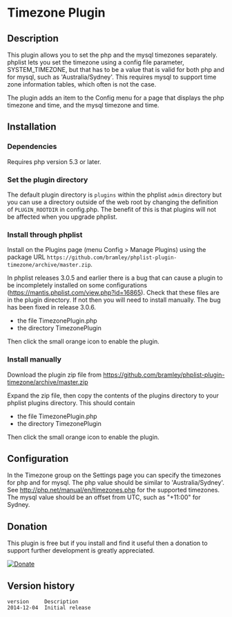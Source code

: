 # Timezone Plugin #

## Description ##

This plugin allows you to set the php and the mysql timezones separately.
phplist lets you set the timezone using a config file parameter, SYSTEM_TIMEZONE, but that has to be a value that is valid for both
php and for mysql, such as 'Australia/Sydney'. This requires mysql to support time zone information tables, which often is not the case.

The plugin adds an item to the Config menu for a page that displays the php timezone and time, and the mysql timezone and time.

## Installation ##

### Dependencies ###

Requires php version 5.3 or later.

### Set the plugin directory ###
The default plugin directory is `plugins` within the phplist `admin` directory but you can use a directory outside of the web root by
changing the definition of `PLUGIN_ROOTDIR` in config.php.
The benefit of this is that plugins will not be affected when you upgrade phplist.

### Install through phplist ###
Install on the Plugins page (menu Config > Manage Plugins) using the package URL `https://github.com/bramley/phplist-plugin-timezone/archive/master.zip`.

In phplist releases 3.0.5 and earlier there is a bug that can cause a plugin to be incompletely installed on some configurations (<https://mantis.phplist.com/view.php?id=16865>). 
Check that these files are in the plugin directory. If not then you will need to install manually. The bug has been fixed in release 3.0.6.

* the file TimezonePlugin.php
* the directory TimezonePlugin

Then click the small orange icon to enable the plugin.

### Install manually ###
Download the plugin zip file from <https://github.com/bramley/phplist-plugin-timezone/archive/master.zip>

Expand the zip file, then copy the contents of the plugins directory to your phplist plugins directory.
This should contain

* the file TimezonePlugin.php
* the directory TimezonePlugin

Then click the small orange icon to enable the plugin.

## Configuration ##
In the Timezone group on the Settings page you can specify the timezones for php and for mysql.
The php value should be similar to 'Australia/Sydney'. See <http://php.net/manual/en/timezones.php> for the supported timezones.
The mysql value should be an offset from UTC, such as "+11:00" for Sydney.

## Donation ##

This plugin is free but if you install and find it useful then a donation to support further development is greatly appreciated.

[![Donate](https://www.paypalobjects.com/en_US/i/btn/btn_donate_LG.gif)](https://www.paypal.com/cgi-bin/webscr?cmd=_s-xclick&hosted_button_id=W5GLX53WDM7T4)

## Version history ##

    version     Description
    2014-12-04  Initial release
